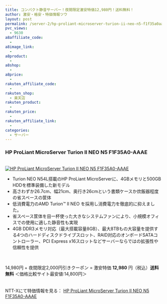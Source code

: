 ```yaml
---
title: コンパクト静音サーバー！夜間限定激安特価12,980円！送料無料！
author: 激安・格安・特価情報ツウ
layout: post
permalink: /server-2/hp-proliant-microserver-turion-ii-neo-n5-f1f35a0aaae-14980.html
pvc_views:
  - 9630
a8affiliate_code:
  - 
a8image_link:
  - 
a8product:
  - 
a8shop:
  - 
a8price:
  - 
rakuten_affiliate_code:
  - 
rakuten_shop:
  - 楽天店
rakuten_product:
  - 
rakuten_price:
  - 
rakuten_affiliate_link:
  - 
categories:
  - サーバー
---
```

### HP ProLiant MicroServer Turion II NEO N5 F1F35A0-AAAE

<div class="img-bg2 img_L">
  <a href="http://px.a8.net/svt/ejp?a8mat=ZYP6S+8IMA3E+S1Q+BWGDT&#038;a8ejpredirect=http://nttxstore.jp/_II_HP14559029" target="_blank"><br /> <img border="0" alt="HP ProLiant MicroServer Turion II NEO N5 F1F35A0-AAAE" src="http://i2.wp.com/image.nttxstore.jp/l2_images/H/HP/HP14559029.jpg?w=546" data-recalc-dims="1" /></a>
</div>

<!--more-->

  * Turion NEO N54L搭載のHP ProLiant MicroServerに、4GBメモリと500GB HDDを標準装備した新モデル
  * 高さわずか26.7cm、幅21cm、奥行き26cmという書類ケースか炊飯器程度の省スペースの筐体
  * 低消費電力のAMD Turion™ II NEO を採用し消費電力を徹底的に抑えました。
  * 省スペース筐体を目一杯使った大きなシステムファンにより、小規模オフィスでの使用に適した静音性も実現
  * 4GB DDR3メモリ対応（最大搭載容量8GB）、最大8TBもの大容量を提供する4つのハードディスクドライブスロット、RAID対応のオンボードSATAコントローラー、PCI Express x16スロットなどサーバーならではの拡張性や信頼性を提供

<br clear="all" />

14,980円 + 夜間限定2,000円引きクーポン = 激安特価 <span class="tokka-price"><strong>12,980</strong></span> 円（税込）**送料無料** ＜価格比較サイト最安値:14,800円＞

　  
NTT-Xにて特価情報を見る： <span class="fs150p"><a href="http://px.a8.net/svt/ejp?a8mat=ZYP6S+8IMA3E+S1Q+BWGDT&#038;a8ejpredirect=http://nttxstore.jp/_II_HP14559029" target="_blank">HP ProLiant MicroServer Turion II NEO N5 F1F35A0-AAAE</a></span>